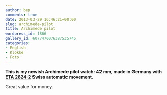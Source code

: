 ```yaml
---
author: bep
comments: true
date: 2013-03-29 16:46:21+00:00
slug: archimede-pilot
title: Archimede pilot
wordpress_id: 1866
gallery_id: 6077470076387535745
categories:
- English
- Klokke
- Foto
---
```


**This is my newish Archimede pilot watch: 42 mm, made in Germany with [ETA 2824-2](http://en.wikipedia.org/wiki/ETA_SA#ETA_2824-2) Swiss automatic movement.**

Great value for money.

<!--more-->
